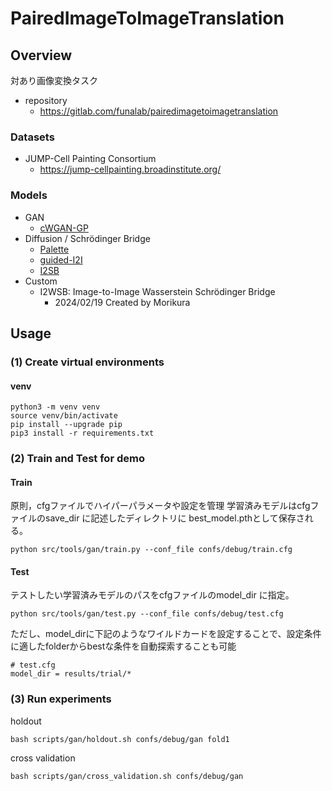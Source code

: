 # PairedImageToImageTranslation

## Overview

対あり画像変換タスク

- repository
  - https://gitlab.com/funalab/pairedimagetoimagetranslation

### Datasets
- JUMP-Cell Painting Consortium
  - https://jump-cellpainting.broadinstitute.org/

### Models
- GAN
  - [cWGAN-GP](https://www.nature.com/articles/s41598-022-12914-x)
- Diffusion / Schrödinger Bridge
  - [Palette](https://arxiv.org/abs/2111.05826)
  - [guided-I2I](https://arxiv.org/abs/2303.08863)
  - [I2SB](https://arxiv.org/abs/2302.05872)
- Custom
  - I2WSB: Image-to-Image Wasserstein Schrödinger Bridge
    - 2024/02/19 Created by Morikura

## Usage
### (1) Create virtual environments

#### venv
```shell
python3 -m venv venv
source venv/bin/activate
pip install --upgrade pip
pip3 install -r requirements.txt
```

### (2) Train and Test for demo

#### Train 
原則，cfgファイルでハイパーパラメータや設定を管理
学習済みモデルはcfgファイルのsave_dir に記述したディレクトリに best_model.pthとして保存される。 
```shell
python src/tools/gan/train.py --conf_file confs/debug/train.cfg
```
#### Test
テストしたい学習済みモデルのパスをcfgファイルのmodel_dir に指定。
```shell
python src/tools/gan/test.py --conf_file confs/debug/test.cfg
```

ただし、model_dirに下記のようなワイルドカードを設定することで、設定条件に適したfolderからbestな条件を自動探索することも可能
```shell
# test.cfg
model_dir = results/trial/*
```

### (3) Run experiments
holdout
```shell
bash scripts/gan/holdout.sh confs/debug/gan fold1
```
cross validation
```shell
bash scripts/gan/cross_validation.sh confs/debug/gan 
```